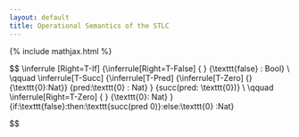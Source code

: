 ```yaml
---
layout: default
title: Operational Semantics of the STLC
---
```

{% include mathjax.html %}

$$
\inferrule [Right=T-If]
    {\inferrule[Right=T-False]
         { }
         {\texttt{false} : Bool} \\ \qquad \inferrule[T-Succ]
                                                {\inferrule[T-Pred]
                                                {\inferrule[T-Zero]
                                                    {}
                                                    {\texttt{0}:Nat}} {pred\:\texttt{0} : Nat} } {succ(pred\:
    \texttt{0})} \\ \qquad \inferrule[Right=T-Zero] { } {\texttt{0}:
    Nat} } {if\:\texttt{false}\:then\:\texttt{succ(pred
    0)}\:else\:\texttt{0} :Nat}

$$
